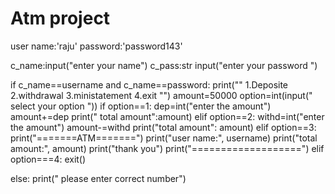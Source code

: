 # Atm project
user name:'raju' 
password:'password143' 


c_name:input("enter your name") 
c_pass:str input("enter your password ") 

if c_name==username and c_name==password:
print(""
1.Deposite
2.withdrawal
3.ministatement
4.exit
"") 
amount=50000
option=int(input(" select your option "))
if option==1:
  dep=int("enter the amount") 
  amount+=dep 
  print(" total amount":amount)
elif option==2:
   withd=int("enter the amount") 
   amount-=withd 
   print("total amount": amount) 
elif option==3:
    print("=======ATM=======") 
    print("user name:", username) 
    print("total amount:", amount) 
    print("thank you") 
    print("===================") 
elif option===4:
   exit() 

else:
    print(" please enter correct number") 




